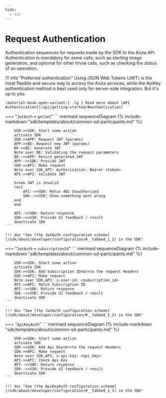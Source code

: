 ```yaml
---
hide:
  - toc
---
```

# Request Authentication

Authentication sequences for requests made by the SDK to the Aiuta API. Authentication is mandatory for some calls, such as starting image generation, and optional for other trivial calls, such as checking the status of an operation.

!!! info "Preferred authentication"
    Using JSON Web Tokens (JWT) is the most flexible and secure way to access the Aiuta services, while the ApiKey authentication method is best used only for server-side integration. But it's up to you. 
    
    :material-book-open-variant:{ .lg } Read more about [API Authentication](/api/getting-started/#authentication)

=== "`JwtAuth` • `getJwt`"
    ``` mermaid
    sequenceDiagram
        {% include-markdown "sdk/templates/about/common-sd-participants.md" %}
        
        USR->>SDK: Start some action
        activate SDK
        SDK->>APP: Request JWT (params)
        APP->>BE: Request new JWT (params)
        BE->>BE: Generate JWT
        Note over BE: Validating the request parameters
        BE-->>APP: Return generated JWT
        APP-->>SDK: Provide JWT
        SDK->>API: Make request
        Note over SDK,API: Authorization: Bearer <token>
        API->>API: Validate JWT

        break JWT is invalid
        rect
            API-->>SDK: Retun 401 Unauthorized
            SDK-->>USR: Show something went wrong
        end
        end

        API-->>SDK: Return response
        SDK-->>USR: Provide UI feedback / result
        deactivate SDK
    ```

    !!! doc "See [the JwtAuth configuration scheme](/sdk/about/developer/configuration/#__tabbed_1_2) in the SDK"

=== "`JwtAuth` • `subscriptionId`"
    ``` mermaid
    sequenceDiagram
        {% include-markdown "sdk/templates/about/common-sd-participants.md" %}
        
        USR->>SDK: Start some action
        activate SDK
        SDK->>SDK: Add Subscription ID<br>to the request Headers
        SDK->>API: Make request
        Note over SDK,API: x-user-id: <subscription_id>
        API->>API: Match Subscription ID
        API-->>SDK: Return response
        SDK-->>USR: Provide UI feedback / result
        deactivate SDK
    ```

    !!! doc "See [the JwtAuth configuration scheme](/sdk/about/developer/configuration/#__tabbed_1_2) in the SDK"

=== "`ApiKeyAuth`"
    ``` mermaid
    sequenceDiagram
        {% include-markdown "sdk/templates/about/common-sd-participants.md" %}
        
        USR->>SDK: Start some action
        activate SDK
        SDK->>SDK: Add Api Key<br>to the request Headers
        SDK->>API: Make request
        Note over SDK,API: x-api-key: <api_key>
        API->>API: Check Api Key
        API-->>SDK: Return response
        SDK-->>USR: Provide UI feedback / result
        deactivate SDK
    ```

    !!! doc "See [the ApiKeyAuth configuration scheme](/sdk/about/developer/configuration/#__tabbed_1_1) in the SDK"
